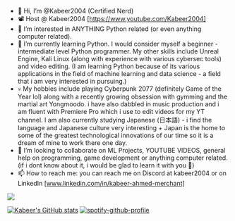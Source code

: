 - 👋 Hi, I’m @Kabeer2004 (Certified Nerd)
- 📽️ Host @ Kabeer2004 [https://www.youtube.com/Kabeer2004]
- 👀 I’m interested in ANYTHING Python related (or even anything computer related).
- 🌱 I’m currently learning Python. I would consider myself a beginner - intermediate level Python programmer. My other skills include Unreal Engine, Kali Linux (along with experience with various cybersec tools) and video editing.
(I am learning Python because of its various applications in the field of machine learning and data science - a field that i am very interested in pursuing.)
- 💀 My hobbies include playing Cyberpunk 2077 (definitely Game of the Year lol) along with a recently growing obsession with gymming and the martial art Yongmoodo. i have also dabbled in music production and i am fluent with Premiere Pro which i use to edit videos for my YT channel. I am also currently studying Japanese (日本語) - i find the language and Japanese culture very interesting + Japan is the home to some of the greatest technological innovations of our time so it is a dream of mine to work there one day.
- 💞️ I’m looking to collaborate on ML Projects, YOUTUBE VIDEOS, general help on programming, game development or anything computer related. (if i dont know about it, i would be glad to learn it with you 🙂)
- 📫 How to reach me: you can reach me on Discord at kabeer2004 or on LinkedIn [www.linkedin.com/in/kabeer-ahmed-merchant]

<a href="https://skillicons.dev">
  <img src="https://skillicons.dev/icons?i=py,tensorflow,cpp,java,mysql,html,css,js,php,flask,pr,ps,replit,vim,vscode,github,unreal,blender,linux,linkedin,discord,arduino,figma,instagram,md&perline=7" />
</a>


  [![Kabeer's GitHub stats](https://github-readme-stats.vercel.app/api?username=Kabeer2004)](https://github.com/anuraghazra/github-readme-stats)
  [![spotify-github-profile](https://spotify-github-profile.vercel.app/api/view?uid=p32wvs54rqizg81n6m9ffsiwg&cover_image=true&theme=novatorem&show_offline=false&background_color=121212&interchange=false&bar_color=53b14f&bar_color_cover=true)](https://github.com/kittinan/spotify-github-profile)

<!---
Kabeer2004/Kabeer2004 is a ✨ special ✨ repository because its `README.md` (this file) appears on your GitHub profile.
You can click the Preview link to take a look at your changes.
--->
